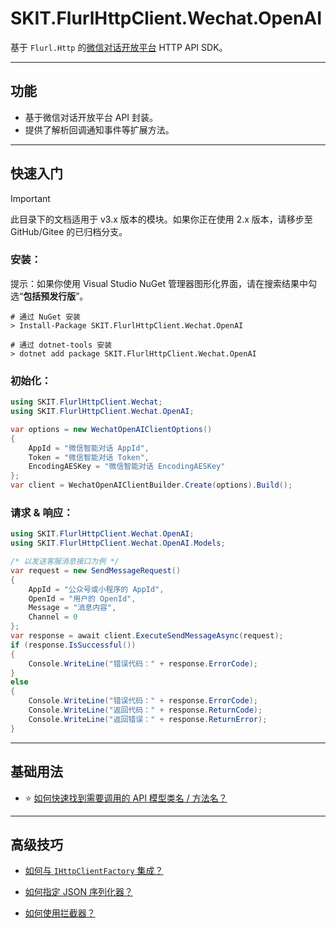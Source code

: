 ﻿# SKIT.FlurlHttpClient.Wechat.OpenAI

基于 `Flurl.Http` 的[微信对话开放平台](https://openai.weixin.qq.com/) HTTP API SDK。

---

## 功能

-   基于微信对话开放平台 API 封装。
-   提供了解析回调通知事件等扩展方法。

---

## 快速入门

> [!IMPORTANT]
> 此目录下的文档适用于 v3.x 版本的模块。如果你正在使用 2.x 版本，请移步至 GitHub/Gitee 的已归档分支。

### 安装：

提示：如果你使用 Visual Studio NuGet 管理器图形化界面，请在搜索结果中勾选“**包括预发行版**”。

```shell
# 通过 NuGet 安装
> Install-Package SKIT.FlurlHttpClient.Wechat.OpenAI

# 通过 dotnet-tools 安装
> dotnet add package SKIT.FlurlHttpClient.Wechat.OpenAI
```

### 初始化：

```csharp
using SKIT.FlurlHttpClient.Wechat;
using SKIT.FlurlHttpClient.Wechat.OpenAI;

var options = new WechatOpenAIClientOptions()
{
    AppId = "微信智能对话 AppId",
    Token = "微信智能对话 Token",
    EncodingAESKey = "微信智能对话 EncodingAESKey"
};
var client = WechatOpenAIClientBuilder.Create(options).Build();
```

### 请求 & 响应：

```csharp
using SKIT.FlurlHttpClient.Wechat.OpenAI;
using SKIT.FlurlHttpClient.Wechat.OpenAI.Models;

/* 以发送客服消息接口为例 */
var request = new SendMessageRequest()
{
    AppId = "公众号或小程序的 AppId",
    OpenId = "用户的 OpenId",
    Message = "消息内容",
    Channel = 0
};
var response = await client.ExecuteSendMessageAsync(request);
if (response.IsSuccessful())
{
    Console.WriteLine("错误代码：" + response.ErrorCode);
}
else
{
    Console.WriteLine("错误代码：" + response.ErrorCode);
    Console.WriteLine("返回代码：" + response.ReturnCode);
    Console.WriteLine("返回错误：" + response.ReturnError);
}
```

---

## 基础用法

-   ⭐ [如何快速找到需要调用的 API 模型类名 / 方法名？](./Basic_ModelDefinition.md)

---

## 高级技巧

-   [如何与 `IHttpClientFactory` 集成？](./Advanced_IHttpClientFactory.md)

-   [如何指定 JSON 序列化器？](./Advanced_JsonSerializer.md)

-   [如何使用拦截器？](./Advanced_Interceptor.md)
